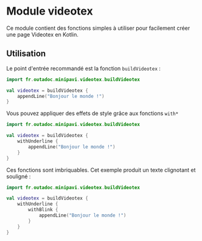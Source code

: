 # Module videotex

Ce module contient des fonctions simples à utiliser pour facilement
créer une page Videotex en Kotlin.

## Utilisation

Le point d'entrée recommandé est la fonction `buildVideotex` :

```kotlin
import fr.outadoc.minipavi.videotex.buildVideotex

val videotex = buildVideotex {
    appendLine("Bonjour le monde !")
}
```

Vous pouvez appliquer des effets de style grâce aux fonctions `with*`

```kotlin
import fr.outadoc.minipavi.videotex.buildVideotex

val videotex = buildVideotex {
    withUnderline {
        appendLine("Bonjour le monde !")
    }
}
```

Ces fonctions sont imbriquables. Cet exemple produit un texte clignotant et souligné :

```kotlin
import fr.outadoc.minipavi.videotex.buildVideotex

val videotex = buildVideotex {
    withUnderline {
        withBlink {
            appendLine("Bonjour le monde !")
        }
    }
}
```
